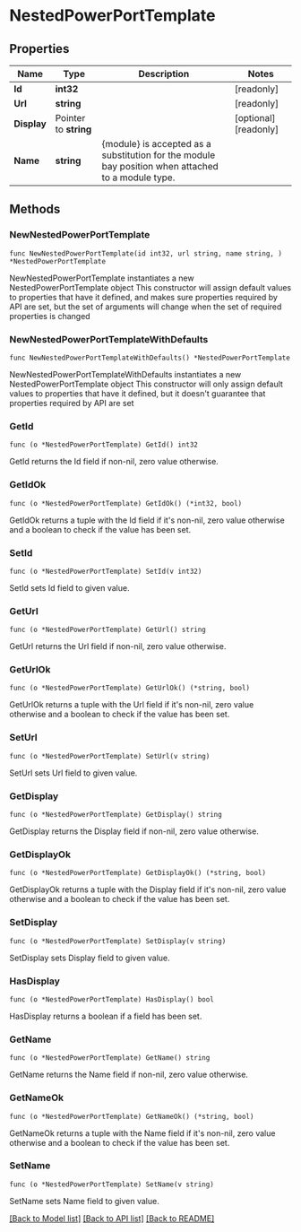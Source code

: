 # NestedPowerPortTemplate

## Properties

Name | Type | Description | Notes
------------ | ------------- | ------------- | -------------
**Id** | **int32** |  | [readonly] 
**Url** | **string** |  | [readonly] 
**Display** | Pointer to **string** |  | [optional] [readonly] 
**Name** | **string** |          {module} is accepted as a substitution for the module bay position when attached to a module type.          | 

## Methods

### NewNestedPowerPortTemplate

`func NewNestedPowerPortTemplate(id int32, url string, name string, ) *NestedPowerPortTemplate`

NewNestedPowerPortTemplate instantiates a new NestedPowerPortTemplate object
This constructor will assign default values to properties that have it defined,
and makes sure properties required by API are set, but the set of arguments
will change when the set of required properties is changed

### NewNestedPowerPortTemplateWithDefaults

`func NewNestedPowerPortTemplateWithDefaults() *NestedPowerPortTemplate`

NewNestedPowerPortTemplateWithDefaults instantiates a new NestedPowerPortTemplate object
This constructor will only assign default values to properties that have it defined,
but it doesn't guarantee that properties required by API are set

### GetId

`func (o *NestedPowerPortTemplate) GetId() int32`

GetId returns the Id field if non-nil, zero value otherwise.

### GetIdOk

`func (o *NestedPowerPortTemplate) GetIdOk() (*int32, bool)`

GetIdOk returns a tuple with the Id field if it's non-nil, zero value otherwise
and a boolean to check if the value has been set.

### SetId

`func (o *NestedPowerPortTemplate) SetId(v int32)`

SetId sets Id field to given value.


### GetUrl

`func (o *NestedPowerPortTemplate) GetUrl() string`

GetUrl returns the Url field if non-nil, zero value otherwise.

### GetUrlOk

`func (o *NestedPowerPortTemplate) GetUrlOk() (*string, bool)`

GetUrlOk returns a tuple with the Url field if it's non-nil, zero value otherwise
and a boolean to check if the value has been set.

### SetUrl

`func (o *NestedPowerPortTemplate) SetUrl(v string)`

SetUrl sets Url field to given value.


### GetDisplay

`func (o *NestedPowerPortTemplate) GetDisplay() string`

GetDisplay returns the Display field if non-nil, zero value otherwise.

### GetDisplayOk

`func (o *NestedPowerPortTemplate) GetDisplayOk() (*string, bool)`

GetDisplayOk returns a tuple with the Display field if it's non-nil, zero value otherwise
and a boolean to check if the value has been set.

### SetDisplay

`func (o *NestedPowerPortTemplate) SetDisplay(v string)`

SetDisplay sets Display field to given value.

### HasDisplay

`func (o *NestedPowerPortTemplate) HasDisplay() bool`

HasDisplay returns a boolean if a field has been set.

### GetName

`func (o *NestedPowerPortTemplate) GetName() string`

GetName returns the Name field if non-nil, zero value otherwise.

### GetNameOk

`func (o *NestedPowerPortTemplate) GetNameOk() (*string, bool)`

GetNameOk returns a tuple with the Name field if it's non-nil, zero value otherwise
and a boolean to check if the value has been set.

### SetName

`func (o *NestedPowerPortTemplate) SetName(v string)`

SetName sets Name field to given value.



[[Back to Model list]](../README.md#documentation-for-models) [[Back to API list]](../README.md#documentation-for-api-endpoints) [[Back to README]](../README.md)



